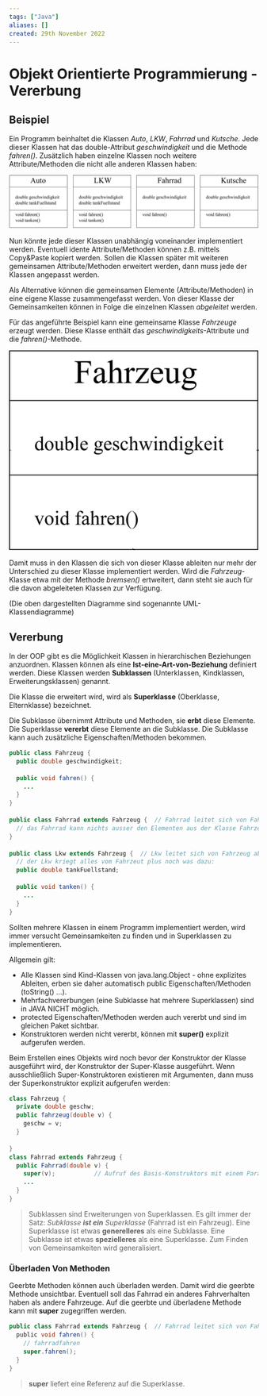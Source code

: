 ```yaml
---
tags: ["Java"]
aliases: []
created: 29th November 2022
---
```


# Objekt Orientierte Programmierung - Vererbung

## Beispiel

Ein Programm beinhaltet die Klassen *Auto*, *LKW*, *Fahrrad* und *Kutsche*. Jede dieser Klassen hat das double-Attribut *geschwindigkeit* und die Methode *fahren()*. Zusätzlich haben einzelne Klassen noch weitere Attribute/Methoden die nicht alle anderen Klassen haben:

![07_2_OOP_VererbungBeispiel|1050](assets/07_2_OOP_VererbungBeispiel.png)

Nun könnte jede dieser Klassen unabhängig voneinander implementiert werden. Eventuell idente Attribute/Methoden können z.B. mittels Copy&Paste kopiert werden. Sollen die Klassen später mit weiteren gemeinsamen Attribute/Methoden erweitert werden, dann muss jede der Klassen angepasst werden.

Als Alternative können die gemeinsamen Elemente (Attribute/Methoden) in eine eigene Klasse zusammengefasst werden. Von dieser Klasse der Gemeinsamkeiten können in Folge die einzelnen Klassen *abgeleitet* werden.

Für das angeführte Beispiel kann eine gemeinsame Klasse *Fahrzeuge* erzeugt werden. Diese Klasse enthält das *geschwindigkeits*-Attribute und die *fahren()*-Methode.

![07_2_OOP_VererbungBeispiel2|550](assets/07_2_OOP_VererbungBeispiel2.png)

Damit muss in den Klassen die sich von dieser Klasse ableiten nur mehr der Unterschied zu dieser Klasse implementiert werden. Wird die *Fahrzeug*-Klasse etwa mit der Methode *bremsen()* ertweitert, dann steht sie auch für die davon abgeleiteten Klassen zur Verfügung.

(Die oben dargestellten Diagramme sind sogenannte UML-Klassendiagramme)


Vererbung
------------

In der OOP gibt es die Möglichkeit Klassen in hierarchischen Beziehungen anzuordnen. Klassen können als eine **Ist-eine-Art-von-Beziehung** definiert werden. Diese Klassen werden **Subklassen** (Unterklassen, Kindklassen, Erweiterungsklassen) genannt.

Die Klasse die erweitert wird, wird als **Superklasse** (Oberklasse, Elternklasse) bezeichnet.

Die Subklasse übernimmt Attribute und Methoden, sie **erbt** diese Elemente. Die Superklasse **vererbt** diese Elemente an die Subklasse. Die Subklasse kann auch zusätzliche Eigenschaften/Methoden bekommen.

```java
public class Fahrzeug {
  public double geschwindigkeit;
  
  public void fahren() {
    ...
  }
}

public class Fahrrad extends Fahrzeug {  // Fahrrad leitet sich von Fahrzeug ab
  // das Fahrrad kann nichts ausser den Elementen aus der Klasse Fahrzeug
}

public class Lkw extends Fahrzeug {  // Lkw leitet sich von Fahrzeug ab
  // der Lkw kriegt alles vom Fahrzeut plus noch was dazu:
  public double tankFuellstand;
  
  public void tanken() {
    ...
  }
}
```

Sollten mehrere Klassen in einem Programm implementiert werden, wird immer versucht Gemeinsamkeiten zu finden und in Superklassen zu implementieren.

Allgemein gilt:

- Alle Klassen sind Kind-Klassen von java.lang.Object - ohne explizites Ableiten, erben sie daher automatisch public Eigenschaften/Methoden (toString() …).
- Mehrfachvererbungen (eine Subklasse hat mehrere Superklassen) sind in JAVA NICHT möglich.
- protected Eigenschaften/Methoden werden auch vererbt und sind im gleichen Paket sichtbar.
- Konstruktoren werden nicht vererbt, können mit **super()** explizit aufgerufen werden.

Beim Erstellen eines Objekts wird noch bevor der Konstruktor der Klasse ausgeführt wird, der Konstruktor der Super-Klasse ausgeführt. Wenn ausschließlich Super-Konstruktoren existieren mit Argumenten, dann muss der Superkonstruktor explizit aufgerufen werden:

```java
class Fahrzeug {
  private double geschw;
  public fahrzeug(double v) {
    geschw = v;
  }
  
}
class Fahrrad extends Fahrzeug {
  public Fahrrad(double v) {
    super(v);			// Aufruf des Basis-Konstruktors mit einem Parameter
    ...
  }
}
```

>Subklassen sind Erweiterungen von Superklassen. Es gilt immer der Satz: *Subklasse __ist ein__ Superklasse* (Fahrrad ist ein Fahrzeug). Eine Superklasse ist etwas **generelleres** als eine Subklasse. Eine Subklasse ist etwas **spezielleres** als eine Superklasse. Zum Finden von Gemeinsamkeiten wird generalisiert.

### Überladen Von Methoden

Geerbte Methoden können auch überladen werden. Damit wird die geerbte Methode unsichtbar. Eventuell soll das Fahrrad ein anderes Fahrverhalten haben als andere Fahrzeuge. Auf die geerbte und überladene Methode kann mit **super** zugegriffen werden.

```java
public class Fahrrad extends Fahrzeug {  // Fahrrad leitet sich von Fahrzeug ab
  public void fahren() {
    // fahrradfahren
    super.fahren();
  }
}
```

> **super** liefert eine Referenz auf die Superklasse.
